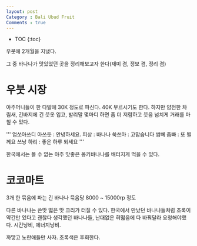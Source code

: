 ```yaml
---
layout: post
Category : Bali Ubud Fruit
Comments : true
---
```


* TOC
{:toc}

우붓에 2개월을 지냈다.

그 중 바나나가 맛있었던 곳을 정리해보고자 한다(재미 겸, 정보 겸, 정리 겸)



# 우붓 시장

아주머니들이 한 다발에 30K 정도로 파신다. 
40K 부르시기도 한다. 하지만 얌전한 차림새, 긴바지에 긴 웃옷 입고, 발리말 몇마디 하면 좀 더 저렴하고 웃음 넘치게 거래를 마칠 수 있다. 

'''
엄쏘아쓰디 아쓰둣 : 안녕하세요.
피상 : 바나나
쑥쓰마 : 고맙습니다
쌈뻬 줌빠 : 또 뵐께요
쓰낭 하리 : 좋은 하루 되세요
'''


한국에서는 볼 수 없는 아주 맛좋은 몽키바나나를 배터지게 먹을 수 있다.

# 코코마트 

3개 한 묶음에 파는 긴 바나나
묶음당 8000 ~ 15000rp 정도

다른 바나나는 쓴맛 떫은 맛 크리가 터질 수 있다. 한국에서 만났던 바나나들처럼 초록이 약간만 있다고 괜찮다 생각했던 바나나들, 난대없은 혀떫음에 다 바꿔달라 요청해야했다. 시간낭비, 에너지낭비.

까맣고 노란애들만 사자. 초록색은 후회한다.

